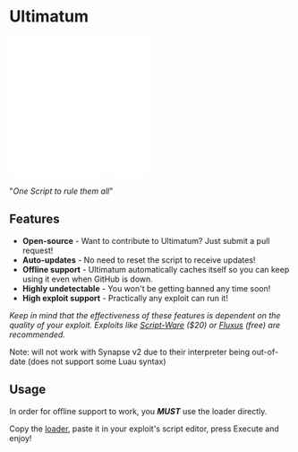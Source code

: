 # Ultimatum

[![Ultimatum Logo](https://raw.githubusercontent.com/Amourousity/Ultimatum/main/SmallLogo.png)](https://github.com/Amourousity/Ultimatum#Ultimatum)

"*One Script to rule them all*"

## Features

- **Open-source** - Want to contribute to Ultimatum? Just submit a pull request!
- **Auto-updates** - No need to reset the script to receive updates!
- **Offline support** - Ultimatum automatically caches itself so you can keep using it even when GitHub is down.
- **Highly undetectable** - You won't be getting banned any time soon!
- **High exploit support** - Practically any exploit can run it!

*Keep in mind that the effectiveness of these features is dependent on the quality of your exploit. Exploits like [Script-Ware](https://script-ware.com) ($20) or [Fluxus](https://fluxteam.net) (free) are recommended.*

Note: will not work with Synapse v2 due to their interpreter being out-of-date (does not support some Luau syntax)

## Usage

In order for offline support to work, you ***MUST*** use the loader directly.

Copy the [loader](/Loader.lua), paste it in your exploit's script editor, press Execute and enjoy!

